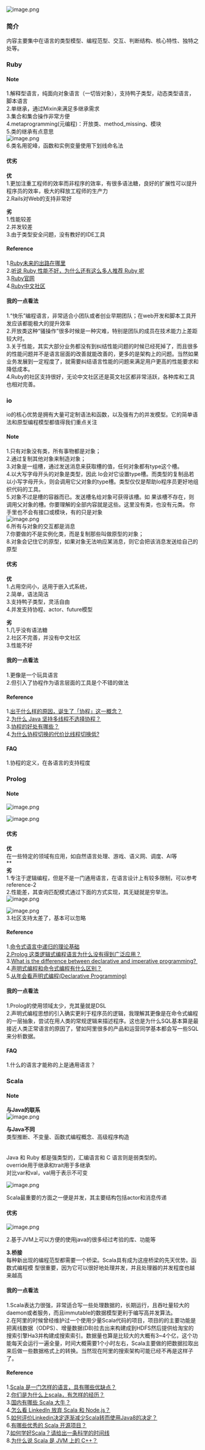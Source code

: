 ![image.png](https://cdn.nlark.com/yuque/0/2020/png/471305/1581340988331-100dd4de-532e-4309-97d8-11ffaa488b84.png#align=left&display=inline&height=706&name=image.png&originHeight=706&originWidth=721&size=331843&status=done&style=none&width=721)


<a name="siklD"></a>
### 简介
内容主要集中在语言的类型模型、编程范型、交互、判断结构、核心特性、独特之处等。



<a name="ms3em"></a>
### Ruby

<a name="zRjZk"></a>
#### Note
1.解释型语言，纯面向对象语言（一切皆对象），支持鸭子类型，动态类型语言，脚本语言<br />2.单继承，通过Mixin来满足多继承需求<br />3.集合和集合操作非常方便<br />4.metaprogramming(元编程)：开放类、method_missing、模块<br />5.类的继承有点意思<br />![image.png](https://cdn.nlark.com/yuque/0/2020/png/471305/1581397265449-7c4b8dc2-6419-47f1-a801-10e9758eb593.png#align=left&display=inline&height=296&name=image.png&originHeight=296&originWidth=497&size=53473&status=done&style=none&width=497)<br />6.类名用驼峰，函数和实例变量使用下划线命名法

<a name="gsmkc"></a>
#### 优劣

**优**<br />1.更加注重工程师的效率而非程序的效率，有很多语法糖，良好的扩展性可以提升程序员的效率，极大的释放工程师的生产力<br />2.Rails对Web的支持非常好

**劣**<br />1.性能较差<br />2.并发较差<br />3.由于类型安全问题，没有教好的IDE工具

<a name="LGGSI"></a>
#### Reference
1.[Ruby未来的出路在哪里](https://www.zhihu.com/question/327210947/answer/703145409)<br />2.[听说 Ruby 性能不好，为什么还有这么多人推荐 Ruby 呢](https://www.zhihu.com/question/19599358/answer/36189018)<br />3.[Ruby官网](https://www.ruby-lang.org/en/)<br />4.[Ruby中文社区](https://ruby-china.org/topics)

<a name="JyqoQ"></a>
#### 我的一点看法
1.“快乐”编程语言，非常适合小团队或者创业早期团队；在web开发和脚本工具开发应该都能极大的提升效率<br />2.开放类这种“骚操作”很多时候是一种灾难，特别是团队的成员在技术能力上差距较大时。<br />3.关于性能，其实大部分业务都没有到纠结性能问题的时候已经死掉了，而且很多的性能问题并不是语言层面的改善就能改善的，更多的是架构上的问题。当然如果业务发展到一定程度了，就需要纠结语言性能的问题来满足用户更高的性能要求和降低成本。<br />4.Ruby的社区支持很好，无论中文社区还是英文社区都非常活跃，各种库和工具也相对完善。

<a name="c2Spl"></a>
### io

io的核心优势是拥有大量可定制语法和函数，以及强有力的并发模型。它的简单语法和原型编程模型都值得我们重点关注


<a name="Jy2BB"></a>
#### Note
1.只有对象没有类，所有事物都是对象；<br />2.通过复制其他对象来制造对象；<br />3.对象是一组槽，通过发送消息来获取槽的值，任何对象都有type这个槽。<br />4.以大写字母开头的对象是类型，因此
Io会对它设置type槽。而类型的复制品若以小写字母开头，则会调用它父对象的type槽。类型仅仅是帮助Io程序员更好地组织代码的工具。<br />5.对象不过是槽的容器而已。发送槽名给对象可获得该槽。如
果该槽不存在，则调用父对象的槽。你要理解的全部内容就是这些。这里没有类，也没有元类。
你手里也不会有接口或模块，有的只是对象<br />![image.png](https://cdn.nlark.com/yuque/0/2020/png/471305/1581409223080-668210b9-9353-43a4-923a-0e9d7adfdbd6.png#align=left&display=inline&height=386&name=image.png&originHeight=386&originWidth=565&size=44600&status=done&style=none&width=565)<br />6.所有与对象的交互都是消息<br />7.你要做的不是实例化类，而是复制那些叫做原型的对象； <br />8.对象会记住它的原型，如果对象无法响应某消息，则它会把该消息发送给自己的原型


<a name="NFyfV"></a>
#### 优劣

**优**<br />1.占用空间小，适用于嵌入式系统，<br />2.简单，语法简洁<br />3.支持鸭子类型，灵活自由<br />4.并发支持协程、actor、future模型

**劣**<br />1.几乎没有语法糖<br />2.社区不完善，并没有中文社区<br />3.性能不好


<a name="VGmx1"></a>
#### 我的一点看法
1.更像是一个玩具语言<br />2.但引入了协程作为语言层面的工具是个不错的做法


<a name="CeeJd"></a>
#### Reference
1.[出于什么样的原因，诞生了「协程」这一概念？](https://www.zhihu.com/question/50185085)<br />2.[为什么 Java 坚持多线程不选择协程？](https://www.zhihu.com/question/332042250)<br />3.[协程的好处有哪些？](https://www.zhihu.com/question/20511233)<br />4.[为什么协程切换的代价比线程切换低?](https://www.zhihu.com/question/308641794)

<a name="Cg6Hs"></a>
#### FAQ
1.协程的定义，在各语言的支持程度


<a name="xNtgB"></a>
### Prolog

<a name="rzBsH"></a>
#### Note
![image.png](https://cdn.nlark.com/yuque/0/2020/png/471305/1582102343032-08408feb-a047-4c6b-95b3-13155467829b.png#align=left&display=inline&height=66&name=image.png&originHeight=66&originWidth=548&size=66514&status=done&style=none&width=548)

![image.png](https://cdn.nlark.com/yuque/0/2020/png/471305/1582102382306-0d5fd518-011c-4b89-99de-3b3dd8c8640c.png#align=left&display=inline&height=65&name=image.png&originHeight=65&originWidth=578&size=73591&status=done&style=none&width=578)

<a name="A5tHP"></a>
#### 优劣

**优**<br />在一些特定的领域有应用，如自然语言处理、游戏、语义网、调度、AI等<br />**<br />**劣**<br />1.专注于逻辑编程，但是不是一门通用语言，在语言设计上有较多限制，可以参考reference-2<br />2.性能差，其查询匹配模式通过下面的方式实现，其无疑就是穷举法。<br />![image.png](https://cdn.nlark.com/yuque/0/2020/png/471305/1582102839279-9ac0cfd7-fab6-44d5-85ea-7adfacf1c873.png#align=left&display=inline&height=78&name=image.png&originHeight=78&originWidth=579&size=84066&status=done&style=none&width=579)

![image.png](https://cdn.nlark.com/yuque/0/2020/png/471305/1582102907204-38fb9003-f75b-4c88-943f-236eecf4c883.png#align=left&display=inline&height=175&name=image.png&originHeight=175&originWidth=672&size=97840&status=done&style=none&width=672)<br />3.社区支持太差了，基本可以忽略


<a name="gOBeU"></a>
#### Reference
1.[命令式语言中递归的理论基础](https://www.zhihu.com/question/25523664)<br />[2.Prolog 这类逻辑式编程语言为什么没有得到广泛应用？](https://www.zhihu.com/question/31895071)<br />3.[What is the difference between declarative and imperative programming? ](https://stackoverflow.com/questions/1784664/what-is-the-difference-between-declarative-and-imperative-programming)<br />4.[声明式编程和命令式编程有什么区别？](https://www.zhihu.com/question/22285830)<br />5.[从年会看声明式编程(Declarative Programming)](https://zhuanlan.zhihu.com/p/26085755)

<a name="EZ4om"></a>
#### 我的一点看法
1.Prolog的使用领域太少，充其量就是DSL<br />2.声明式编程思想的引入确实更利于程序员的逻辑，我理解其更像是在命令式编程的一层抽象，尝试在用人类的常规逻辑来描述程序。这也是为什么SQL基本算是最接近人类正常语言的原因了，譬如阿里很多的产品和运营同学基本都会写一些SQL来分析数据。

<a name="loTqI"></a>
#### FAQ
1.什么的语言才能称的上是通用语言？


<a name="uRpz5"></a>
### Scala

<a name="sxnB5"></a>
#### Note

**与Java的联系**<br />![image.png](https://cdn.nlark.com/yuque/0/2020/png/471305/1582338563600-f6c0b563-97b5-4dc8-bf50-1b6785cdd9aa.png#align=left&display=inline&height=165&name=image.png&originHeight=165&originWidth=589&size=154378&status=done&style=none&width=589)

**与Java不同**<br />类型推断、不变量、函数式编程概念、高级程序构造<br />**<br />**<br />Java 和 Ruby 都是强类型的，汇编语言和 C 语言则是弱类型的。<br />override用于继承和trait用于多继承<br />对比var和val，val用于表示不可变

![image.png](https://cdn.nlark.com/yuque/0/2020/png/471305/1582338942665-f4be26e9-319a-4826-abf8-899bb56d35ff.png#align=left&display=inline&height=390&name=image.png&originHeight=390&originWidth=539&size=50883&status=done&style=none&width=539)

Scala最重要的方面之一便是并发，其主要结构包括actor和消息传递

<a name="otIH4"></a>
#### 优劣
![image.png](https://cdn.nlark.com/yuque/0/2020/png/471305/1582339111419-0ffa3ee7-8997-4d33-b2b0-6627521f7881.png#align=left&display=inline&height=162&name=image.png&originHeight=162&originWidth=587&size=157510&status=done&style=none&width=587)

2.基于JVM上可以方便的使用java的很多经过考验的库、功能等

**3.桥接**<br />每种新出现的编程范型都需要一个桥梁。Scala具有成为这座桥梁的先天优势。函数式编程模
型很重要，因为它可以很好地处理并发，并且处理器的并发程度也越来越高

<a name="6Mx6q"></a>
#### 我的一点看法
1.Scala表达力很强，非常适合写一些处理数据的，长期运行，且吞吐量较大的daemon或者服务，而且immutable的数据模型更利于编写高并发算法。<br />2.在阿里的时候曾经维护过一个使用少量Scala代码的项目，项目的的主要功能是把离线数据（ODPS）、增量数据(DB)拉去出来构建成到HDFS然后提供给淘宝的搜索引擎Ha3并构建成搜索索引。数据量也算是比较大的大概有3~4个亿，这个功能每天会运行一遍全量，时间大概需要1个小时左右，Scala主要做的把数据拉取出来后做一些数据格式上的转换。当然现在阿里的搜索架构可能已经不再是这样子了。

<a name="RaT9h"></a>
#### Reference
1.[Scala 是一门怎样的语言，具有哪些优缺点？](https://www.zhihu.com/question/19748408/answer/62527490)<br />2.[你们是为什么上scala，有怎样的经历？](https://www.zhihu.com/question/25679583)<br />3.[国内有哪些 Scala 大牛？](https://www.zhihu.com/question/24347325/answer/31387878)<br />4.[怎么看 LinkedIn 放弃 Scala 和 Node.js？](https://www.zhihu.com/question/28979908/answer/44441451)<br />5.[如何评价Linkedin决定逐渐减少Scala转而使用Java8的决定？](https://www.zhihu.com/question/28819706/answer/92234375)<br />6.[有哪些优秀的 Scala 开源项目？](https://www.zhihu.com/question/28809372/answer/42171557)<br />7.[如何学好Scala？请给出一条科学的时间线](https://www.zhihu.com/question/26707124)<br />8.[为什么说 Scala 是 JVM 上的 C++？](https://www.zhihu.com/question/27332932/answer/36205274)